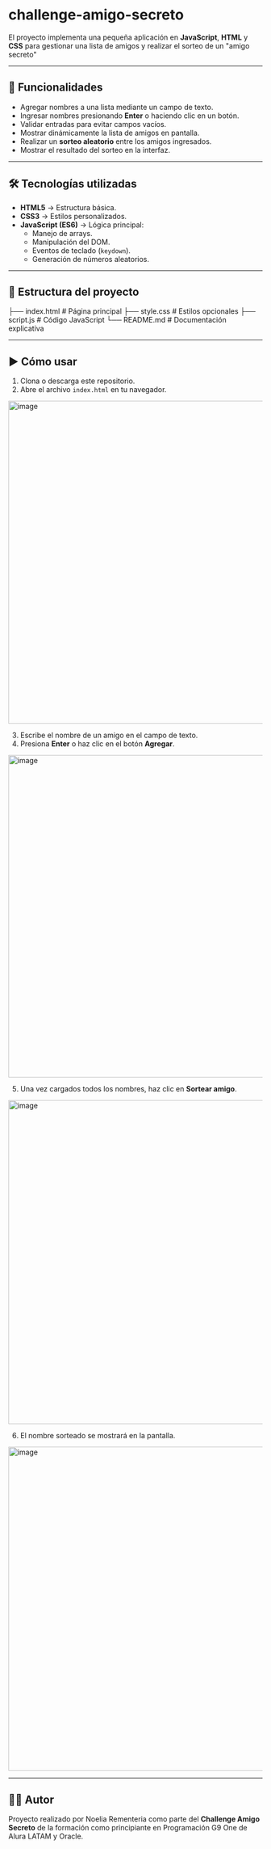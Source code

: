 # challenge-amigo-secreto
El proyecto implementa una pequeña aplicación en **JavaScript**, **HTML** y **CSS** para gestionar una lista de amigos y realizar el sorteo de un "amigo secreto"  

---

## 📌 Funcionalidades
- Agregar nombres a una lista mediante un campo de texto.
- Ingresar nombres presionando **Enter** o haciendo clic en un botón.
- Validar entradas para evitar campos vacíos.
- Mostrar dinámicamente la lista de amigos en pantalla.
- Realizar un **sorteo aleatorio** entre los amigos ingresados.
- Mostrar el resultado del sorteo en la interfaz.

---

## 🛠️ Tecnologías utilizadas
- **HTML5** → Estructura básica.
- **CSS3** → Estilos personalizados.
- **JavaScript (ES6)** → Lógica principal:
  - Manejo de arrays.
  - Manipulación del DOM.
  - Eventos de teclado (`keydown`).
  - Generación de números aleatorios.

---

## 📂 Estructura del proyecto
├── index.html # Página principal
├── style.css # Estilos opcionales
├── script.js # Código JavaScript
└── README.md # Documentación explicativa

---

## ▶️ Cómo usar
1. Clona o descarga este repositorio.
2. Abre el archivo `index.html` en tu navegador.
<img width="1364" height="639" alt="image" src="https://github.com/user-attachments/assets/0ee19d32-7eab-496f-af57-2f201c1f2212" />

3. Escribe el nombre de un amigo en el campo de texto.
4. Presiona **Enter** o haz clic en el botón **Agregar**.
<img width="1363" height="638" alt="image" src="https://github.com/user-attachments/assets/aeebc983-2d54-4ebf-8452-5ec28caf45ac" />

5. Una vez cargados todos los nombres, haz clic en **Sortear amigo**.
<img width="1349" height="641" alt="image" src="https://github.com/user-attachments/assets/6481239b-5608-4826-8863-08488e3f0cc1" />

6. El nombre sorteado se mostrará en la pantalla.
<img width="1343" height="641" alt="image" src="https://github.com/user-attachments/assets/ffaea297-7bdd-46fe-bf56-dfe0b74691cb" />

---
## 👩‍💻 Autor
Proyecto realizado por Noelia Rementeria como parte del **Challenge Amigo Secreto** de la formación como principiante en Programación G9 One de Alura LATAM y Oracle. 

